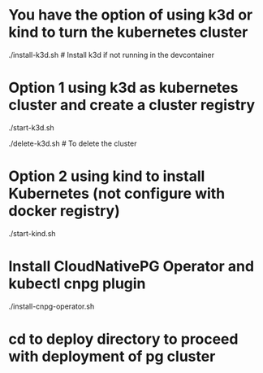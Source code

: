 # You have the option of using k3d or kind to turn the kubernetes cluster
./install-k3d.sh  # Install k3d if not running in the devcontainer

# Option 1 using k3d as kubernetes cluster and create a cluster registry
./start-k3d.sh  

./delete-k3d.sh # To delete the cluster

# Option 2 using kind to install Kubernetes (not configure with docker registry)
./start-kind.sh

# Install CloudNativePG Operator and kubectl cnpg plugin
./install-cnpg-operator.sh

# cd to deploy directory to proceed with deployment of pg cluster
